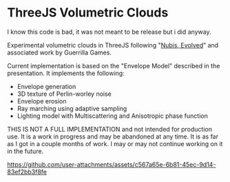 # ThreeJS Volumetric Clouds

I know this code is bad, it was not meant to be release but i did anyway. 

Experimental volumetric clouds in ThreeJS following "[Nubis, Evolved](https://www.guerrilla-games.com/read/nubis-evolved)" and associated work by Guerrilla Games.

Current implementation is based on the "Envelope Model" described in the presentation. It implements the following:

- Envelope generation
- 3D texture of Perlin-worley noise
- Envelope erosion
- Ray marching using adaptive sampling
- Lighting model with Multiscattering and Anisotropic phase function

THIS IS NOT A FULL IMPLEMENTATION and not intended for production use. It is a work in progress and may be abandoned at any time. It is as far as I got in a couple months of work. I may or may not continue working on it in the future.

https://github.com/user-attachments/assets/c567a65e-6b81-45ec-9d14-83ef2bb3f8fe


